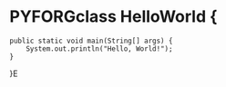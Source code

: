 # PYFORGclass HelloWorld {
    public static void main(String[] args) {
        System.out.println("Hello, World!"); 
    }
}E
